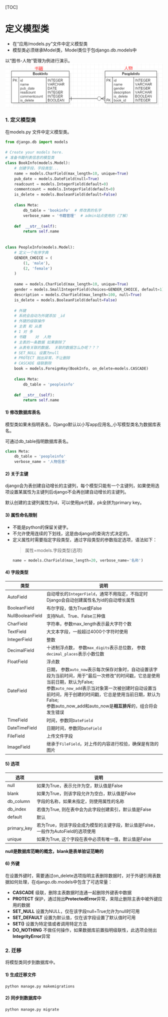 [TOC]

# 定义模型类
+ 在“应用/models.py”文件中定义模型类
+ 模型类必须继承Model类，Model类位于包django.db.models中

以“图书-人物”管理为例进行演示。
![图 2](../static/3.2_定义模型类-图书-人物.png)  

### 1. 定义模型类
在models.py 文件中定义模型类。
```python
from django.db import models

# Create your models here.
# 准备书籍列表信息的模型类
class BookInfo(models.Model):
    # 创建字段，字段类型...
    name = models.CharField(max_length=10, unique=True)
    pub_date = models.DateField(null=True)
    readcount = models.IntegerField(default=0)
    commentcount = models.IntegerField(default=0)
    is_delete = models.BooleanField(default=False)

    class Meta:
        db_table = 'bookinfo'  # 修改表的名字
        verbose_name = '书籍管理'  # admin站点使用的（了解）

    def  __str__(self):
        return self.name


class PeopleInfo(models.Model):
    # 定义一个有序字典
    GENDER_CHOICE = (
        (1, 'male'),
        (2, 'female')
    )

    name = models.CharField(max_length=10, unique=True)
    gender = models.SmallIntegerField(choices=GENDER_CHOICE, default=1)
    description = models.CharField(max_length=100, null=True)
    is_delete = models.BooleanField(default=False)

    # 外键
    # 系统会自动为外键添加 _id
    # 外键的级联操作
    # 主表 和 从表
    # 1 对 多
    # 书籍    对  人物
    # 主表的一条数据 如果删除了
    # 从表有关联的数据， 关联的数据怎么办呢？？？
    # SET_NULL 设置为null
    # PROTECT 抛出异常，不让删除
    # CASCADE 级联删除
    book = models.ForeignKey(BookInfo, on_delete=models.CASCADE)

    class Meta:
        db_table = 'peopleinfo'

    def __str__(self):
        return self.name

```

#### 1) 修改数据库表名
模型类如果未指明表名，Django默认以小写app应用名_小写模型类名为数据库表名。

可通过db_table指明数据库表名。
```python
class Meta:
    db_table = 'peopleinfo'
    verbose_name = '人物信息'
```

#### 2) 关于主键
django会为表创建自动增长的主键列，每个模型只能有一个主键列，如果使用选项设置某属性为主键列后django不会再创建自动增长的主键列。

默认创建的主键列属性为id，可以使用pk代替，pk全拼为primary key。

#### 3) 属性命名限制
+ 不能是python的保留关键字。
+ 不允许使用连续的下划线，这是由django的查询方式决定的。
+ 定义属性时需要指定字段类型，通过字段类型的参数指定选项，语法如下：
    >属性=models.字段类型(选项)
    ```python
    name = models.CharField(max_length=20, verbose_name='名称')
    ```

#### 4) 字段类型

| 类型 | 说明 |
| ------ | ------ |
| AutoField | 自动增长的`IntegerField`，通常不用指定，不指定时Django会自动创建属性名为id的自动增长属性 |
| BooleanField | 布尔字段，值为True或False |
| NullBooleanField | 支持Null、True、False三种值 |
| CharField | 字符串，参数max_length表示最大字符个数 |
| TextField | 大文本字段，一般超过4000个字符时使用 |
| IntegerField | 整数 |
| DecimalField | 十进制浮点数， 参数`max_digits`表示总位数， 参数`decimal_places`表示小数位数 |
| FloatField | 浮点数 |
| DateField | 日期， 参数`auto_now`表示每次保存对象时，自动设置该字段为当前时间，用于"最后一次修改"的时间戳，它总是使用当前日期，默认为False;<br/>参数`auto_now_add`表示当对象第一次被创建时自动设置当前时间，用于创建的时间戳，它总是使用当前日期，默认为False;<br/>参数auto_now_add和auto_now是**相互排斥**的，组合将会发生错误 |
| TimeField | 时间，参数同`DateField` |
| DateTimeField | 日期时间，参数同`DateField` |
| FileField | 上传文件字段 |
| ImageField | 继承于`FileField`，对上传的内容进行校验，确保是有效的图片 |

#### 5) 选项
| 选项 | 说明 |
| ------ | ------ |
| null | 如果为True，表示允许为空，默认值是False |
| blank | 如果为True，则该字段允许为空白，默认值是False |
| db_column | 字段的名称，如果未指定，则使用属性的名称 |
| db_index | 若值为True, 则在表中会为此字段创建索引，默认值是False |
| default | 默认 |
| primary_key | 若为True，则该字段会成为模型的主键字段，默认值是False，一般作为AutoField的选项使用 |
| unique | 如果为True, 这个字段在表中必须有唯一值，默认值是False |

**null是数据库范畴的概念，blank是表单验证范畴的**

#### 6) 外键
在设置外键时，需要通过on_delete选项指明主表删除数据时，对于外键引用表数据如何处理，在django.db.models中包含了可选常量：
- **CASCADE** 级联，删除主表数据时连通一起删除外键表中数据
- **PROTECT** 保护，通过抛出**ProtectedError**异常，来阻止删除主表中被外键应用的数据
- **SET_NULL** 设置为NULL，仅在该字段null=True允许为null时可用
- **SET_DEFAULT** 设置为默认值，仅在该字段设置了默认值时可用
- **SET()** 设置为特定值或者调用特定方法
- **DO_NOTHING** 不做任何操作，如果数据库前置指明级联性，此选项会抛出**IntegrityError**异常

### 2. 迁移
将模型类同步到数据库中。
#### 1) 生成迁移文件
  ```
  python manage.py makemigrations
  ```
#### 2) 同步到数据库中
  ```
  python manage.py migrate
  ```

